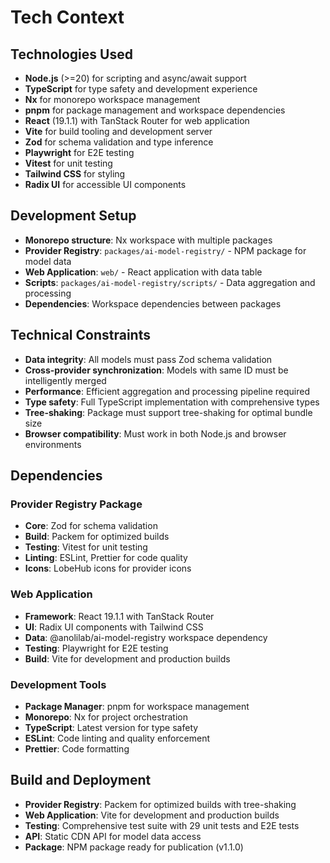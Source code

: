 # Tech Context

## Technologies Used
- **Node.js** (>=20) for scripting and async/await support
- **TypeScript** for type safety and development experience
- **Nx** for monorepo workspace management
- **pnpm** for package management and workspace dependencies
- **React** (19.1.1) with TanStack Router for web application
- **Vite** for build tooling and development server
- **Zod** for schema validation and type inference
- **Playwright** for E2E testing
- **Vitest** for unit testing
- **Tailwind CSS** for styling
- **Radix UI** for accessible UI components

## Development Setup
- **Monorepo structure**: Nx workspace with multiple packages
- **Provider Registry**: `packages/ai-model-registry/` - NPM package for model data
- **Web Application**: `web/` - React application with data table
- **Scripts**: `packages/ai-model-registry/scripts/` - Data aggregation and processing
- **Dependencies**: Workspace dependencies between packages

## Technical Constraints
- **Data integrity**: All models must pass Zod schema validation
- **Cross-provider synchronization**: Models with same ID must be intelligently merged
- **Performance**: Efficient aggregation and processing pipeline required
- **Type safety**: Full TypeScript implementation with comprehensive types
- **Tree-shaking**: Package must support tree-shaking for optimal bundle size
- **Browser compatibility**: Must work in both Node.js and browser environments

## Dependencies
### Provider Registry Package
- **Core**: Zod for schema validation
- **Build**: Packem for optimized builds
- **Testing**: Vitest for unit testing
- **Linting**: ESLint, Prettier for code quality
- **Icons**: LobeHub icons for provider icons

### Web Application
- **Framework**: React 19.1.1 with TanStack Router
- **UI**: Radix UI components with Tailwind CSS
- **Data**: @anolilab/ai-model-registry workspace dependency
- **Testing**: Playwright for E2E testing
- **Build**: Vite for development and production builds

### Development Tools
- **Package Manager**: pnpm for workspace management
- **Monorepo**: Nx for project orchestration
- **TypeScript**: Latest version for type safety
- **ESLint**: Code linting and quality enforcement
- **Prettier**: Code formatting

## Build and Deployment
- **Provider Registry**: Packem for optimized builds with tree-shaking
- **Web Application**: Vite for development and production builds
- **Testing**: Comprehensive test suite with 29 unit tests and E2E tests
- **API**: Static CDN API for model data access
- **Package**: NPM package ready for publication (v1.1.0) 